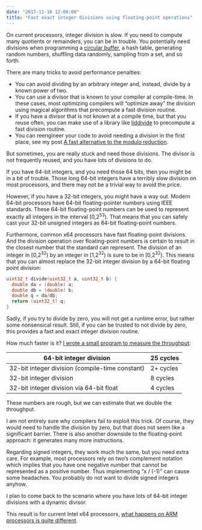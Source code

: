 ```yaml
---
date: "2017-11-16 12:00:00"
title: "Fast exact integer divisions using floating-point operations"
---
```




On current processors, integer division is slow. If you need to compute many quotients or remainders, you can be in trouble. You potentially need divisions when programming a [circular buffer](https://en.wikipedia.org/wiki/Circular_buffer), a hash table, generating random numbers, shuffling data randomly, sampling from a set, and so forth. 

There are many tricks to avoid performance penalties:

- You can avoid dividing by an arbitrary integer and, instead, divide by a known power of two.
- You can use a divisor that is known to your compiler at compile-time. In these cases, most optimizing compilers will &ldquo;optimize away&rdquo; the division using magical algorithms that precompute a fast division routine.
- If you have a divisor that is not known at a compile time, but that you reuse often, you can make use of a library like [liddivide](https://github.com/ridiculousfish/libdivide) to precompute a fast division routine.
- You can reengineer your code to avoid needing a division in the first place, see my post [A fast alternative to the modulo reduction](/lemire/blog/2016/06/27/a-fast-alternative-to-the-modulo-reduction/).


But sometimes, you are really stuck and need those divisions. The divisor is not frequently reused, and you have lots of divisions to do.

If you have 64-bit integers, and you need those 64 bits, then you might be in a bit of trouble. Those long 64-bit integers have a terribly slow division on most processors, and there may not be a trivial way to avoid the price.

However, if you have a 32-bit integers, you might have a way out. Modern 64-bit processors have 64-bit floating-pointer numbers using IEEE standards. These 64-bit floating-point numbers can be used to represent exactly all integers in the interval [0,2<sup>53</sup>). That means that you can safely cast your 32-bit unsigned integers as 64-bit floating-point numbers.

Furthermore, common x64 processors have fast floating-point divisions. And the division operation over floating-point numbers is certain to result in the closest number that the standard can represent. The division of an integer in [0,2<sup>32</sup>) by an integer in [1,2<sup>32</sup>) is sure to be in [0,2<sup>32</sup>). This means that you can almost replace the 32-bit integer division by a 64-bit floating point division:
```C
uint32_t divide(uint32_t a, uint32_t b) {
  double da = (double) a;
  double db = (double) b;
  double q = da/db;
  return (uint32_t) q;
}
```


Sadly, if you try to divide by zero, you will not get a runtime error, but rather some nonsensical result. Still, if you can be trusted to not divide by zero, this provides a fast and exact integer division routine. 

How much faster is it? [I wrote a small program to measure the throughput](https://github.com/lemire/Code-used-on-Daniel-Lemire-s-blog/tree/master/2017/11/16):

64-bit integer division  |25 cycles                |
-------------------------|-------------------------|
32-bit integer division (compile-time constant) |2+ cycles                |
32-bit integer division  |8 cycles                 |
32-bit integer division via 64-bit float |4 cycles                 |


These numbers are rough, but we can estimate that we double the throughput.

I am not entirely sure why compilers fail to exploit this trick. Of course, they would need to handle the division by zero, but that does not seem like a significant barrier. There is also another downside to the floating-point approach: it generates many more instructions.

Regarding signed integers, they work much the same, but you need extra care. For example, most processors rely on two&rsquo;s complement notation which implies that you have one negative number that cannot be represented as a positive number. Thus implementing &ldquo;x / (-1)&rdquo; can cause some headaches. You probably do not want to divide signed integers anyhow.

I plan to come back to the scenario where you have lots of 64-bit integer divisions with a dynamic divisor. 

This result is for current Intel x64 processors, [what happens on ARM processors is quite different](/lemire/blog/2017/11/17/fast-exact-integer-divisions-using-floating-point-operations-arm-edition/).

